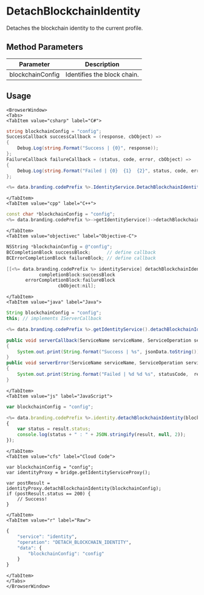 # DetachBlockchainIdentity

Detaches the blockchain identity to the current profile.

<PartialServop service_name="identity" operation_name="DETACH_BLOCKCHAIN_IDENTITY" />

## Method Parameters
Parameter | Description
--------- | -----------
blockchainConfig | Identifies the block chain. 

## Usage

```mdx-code-block
<BrowserWindow>
<Tabs>
<TabItem value="csharp" label="C#">
```

```csharp
string blockchainConfig = "config";
SuccessCallback successCallback = (response, cbObject) =>
{
    Debug.Log(string.Format("Success | {0}", response));
};
FailureCallback failureCallback = (status, code, error, cbObject) =>
{
    Debug.Log(string.Format("Failed | {0}  {1}  {2}", status, code, error));
};

<%= data.branding.codePrefix %>.IdentityService.DetachBlockchainIdentity(blockchainConfig, successCallback, failureCallback);
```

```mdx-code-block
</TabItem>
<TabItem value="cpp" label="C++">
```

```cpp
const char *blockchainConfig = "config";
<%= data.branding.codePrefix %>->getIdentityService()->detachBlockchainIdentity(blockchainConfig, this);
```

```mdx-code-block
</TabItem>
<TabItem value="objectivec" label="Objective-C">
```

```objectivec
NSString *blockchainConfig = @"config";
BCCompletionBlock successBlock;      // define callback
BCErrorCompletionBlock failureBlock; // define callback

[[<%= data.branding.codePrefix %> identityService] detachBlockchainIdentity:blockchainConfig
            completionBlock:successBlock
       errorCompletionBlock:failureBlock
                   cbObject:nil];
```

```mdx-code-block
</TabItem>
<TabItem value="java" label="Java">
```

```java
String blockchainConfig = "config";
this; // implements IServerCallback

<%= data.branding.codePrefix %>.getIdentityService().detachBlockchainIdentity(blockchainConfig, this);

public void serverCallback(ServiceName serviceName, ServiceOperation serviceOperation, JSONObject jsonData)
{
    System.out.print(String.format("Success | %s", jsonData.toString()));
}
public void serverError(ServiceName serviceName, ServiceOperation serviceOperation, int statusCode, int reasonCode, String jsonError)
{
    System.out.print(String.format("Failed | %d %d %s", statusCode,  reasonCode, jsonError.toString()));
}
```

```mdx-code-block
</TabItem>
<TabItem value="js" label="JavaScript">
```

```javascript
var blockchainConfig = "config";

<%= data.branding.codePrefix %>.identity.detachBlockchainIdentity(blockchainConfig, result =>
{
    var status = result.status;
    console.log(status + " : " + JSON.stringify(result, null, 2));
});
```

```mdx-code-block
</TabItem>
<TabItem value="cfs" label="Cloud Code">
```

```cfscript
var blockchainConfig = "config";
var identityProxy = bridge.getIdentityServiceProxy();

var postResult = identityProxy.detachBlockchainIdentity(blockchainConfig);
if (postResult.status == 200) {
    // Success!
}
```

```mdx-code-block
</TabItem>
<TabItem value="r" label="Raw">
```

```r
{
	"service": "identity",
	"operation": "DETACH_BLOCKCHAIN_IDENTITY",
	"data": {
		"blockchainConfig": "config"
	}
}
```

```mdx-code-block
</TabItem>
</Tabs>
</BrowserWindow>
```

